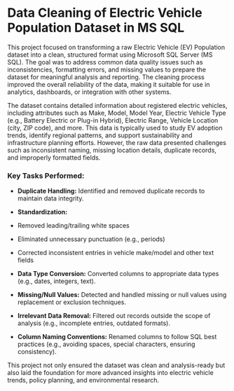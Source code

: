 # Data Cleaning of Electric Vehicle Population Dataset in MS SQL

This project focused on transforming a raw Electric Vehicle (EV) Population dataset into a clean, structured format using Microsoft SQL Server (MS SQL). The goal was to address common data quality issues such as inconsistencies, formatting errors, and missing values to prepare the dataset for meaningful analysis and reporting. The cleaning process improved the overall reliability of the data, making it suitable for use in analytics, dashboards, or integration with other systems.

The dataset contains detailed information about registered electric vehicles, including attributes such as Make, Model, Model Year, Electric Vehicle Type (e.g., Battery Electric or Plug-in Hybrid), Electric Range, Vehicle Location (city, ZIP code), and more. This data is typically used to study EV adoption trends, identify regional patterns, and support sustainability and infrastructure planning efforts. However, the raw data presented challenges such as inconsistent naming, missing location details, duplicate records, and improperly formatted fields.

### Key Tasks Performed:
- **Duplicate Handling:** Identified and removed duplicate records to maintain data integrity.

- **Standardization:**

 - Removed leading/trailing white spaces

 - Eliminated unnecessary punctuation (e.g., periods)

 - Corrected inconsistent entries in vehicle make/model and other text fields

- **Data Type Conversion:** Converted columns to appropriate data types (e.g., dates, integers, text).

- **Missing/Null Values:** Detected and handled missing or null values using replacement or exclusion techniques.

- **Irrelevant Data Removal:** Filtered out records outside the scope of analysis (e.g., incomplete entries, outdated formats).

- **Column Naming Conventions:** Renamed columns to follow SQL best practices (e.g., avoiding spaces, special characters, ensuring consistency).

This project not only ensured the dataset was clean and analysis-ready but also laid the foundation for more advanced insights into electric vehicle trends, policy planning, and environmental research.


